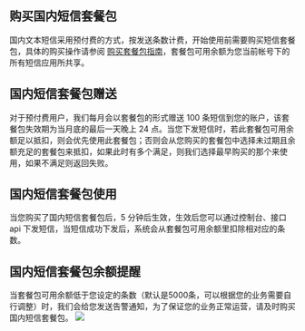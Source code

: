 
## 购买国内短信套餐包
国内文本短信采用预付费的方式，按发送条数计费，开始使用前需要购买短信套餐包，具体的购买操作请参阅 [购买套餐包指南](https://cloud.tencent.com/document/product/382/13479)，套餐包可用余额为您当前帐号下的所有短信应用所共享。

## 国内短信套餐包赠送
对于预付费用户，我们每月会以套餐包的形式赠送 100 条短信到您的账户，该套餐包失效期为当月底的最后一天晚上 24 点。当您下发短信时，若此套餐包可用余额足以抵扣，则会优先使用此套餐包；否则会从您购买的套餐包中选择未过期且余额充足的套餐包来抵扣，如果此时有多个满足，则我们选择最早购买的那个来使用，如果不满足则返回失败。

## 国内短信套餐包使用
当您购买了国内短信套餐包后，5 分钟后生效，生效后您可以通过控制台、接口 api 下发短信，当短信成功下发后，系统会从套餐包可用余额里扣除相对应的条数。

## 国内短信套餐包余额提醒
当套餐包可用余额低于您设定的条数（默认是5000条，可以根据您的业务需要自行调整）时，我们会给您发送告警通知，为了保证您的业务正常运营，请及时购买国内短信套餐包。
![](//mc.qcloudimg.com/static/img/0334a301a4a517fa35c607197c3d8fd9/image.png)

